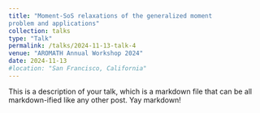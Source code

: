 ```yaml
---
title: "Moment-SoS relaxations of the generalized moment
problem and applications"
collection: talks
type: "Talk"
permalink: /talks/2024-11-13-talk-4
venue: "AROMATH Annual Workshop 2024"
date: 2024-11-13
#location: "San Francisco, California"
---
```


This is a description of your talk, which is a markdown file that can be all markdown-ified like any other post. Yay markdown!
